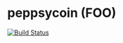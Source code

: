 peppsycoin (FOO)
===========

[![Build Status](https://*************.png?branch=master)](https:/***********/peppsycoin)



